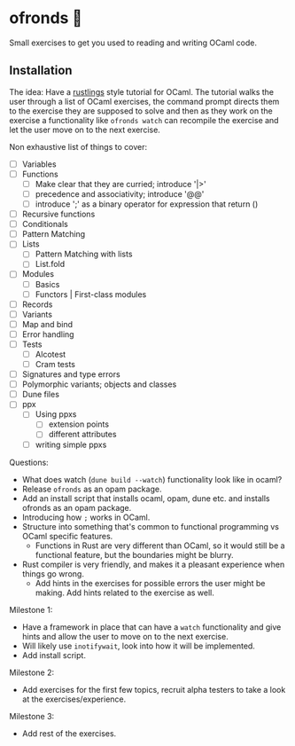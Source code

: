 # ofronds :camel:

Small exercises to get you used to reading and writing OCaml code.

## Installation

The idea:
Have a [rustlings](https://github.com/rust-lang/rustlings) style tutorial for OCaml. The tutorial walks the user through a list of OCaml exercises, the command prompt directs them to the exercise they are supposed to solve and then as they work on the exercise a functionality like `ofronds watch` can recompile the exercise and let the user move on to the next exercise.

Non exhaustive list of things to cover:

- [ ] Variables
- [ ] Functions
    - [ ] Make clear that they are curried; introduce '|>'
    - [ ] precedence and associativity; introduce '@@'
    - [ ] introduce ';' as a binary operator for expression that return ()
- [ ] Recursive functions
- [ ] Conditionals
- [ ] Pattern Matching
- [ ] Lists
    - [ ] Pattern Matching with lists
    - [ ] List.fold 
- [ ] Modules
    - [ ] Basics
    - [ ] Functors | First-class modules
- [ ] Records
- [ ] Variants
- [ ] Map and bind
- [ ] Error handling
- [ ] Tests
   - [ ] Alcotest
   - [ ] Cram tests
- [ ] Signatures and type errors
- [ ] Polymorphic variants; objects and classes
- [ ] Dune files
- [ ] ppx
    - [ ] Using ppxs
        - [ ] extension points
        - [ ] different attributes
    - [ ] writing simple ppxs

Questions:
- What does watch (`dune build --watch`) functionality look like in ocaml?
- Release `ofronds` as an opam package.
- Add an install script that installs ocaml, opam, dune etc. and installs ofronds as an opam package.
- Introducing how `;` works in OCaml.
- Structure into something that's common to functional programming vs OCaml specific features.
    - Functions in Rust are very different than OCaml, so it would still be a functional feature, but the boundaries might be blurry.
- Rust compiler is very friendly, and makes it a pleasant experience when things go wrong.
    - Add hints in the exercises for possible errors the user might be making. Add hints related to the exercise as well.

Milestone 1:
- Have a framework in place that can have a `watch` functionality and give hints and allow the user to move on to the next exercise.
- Will likely use `inotifywait`, look into how it will be implemented. 
- Add install script.

Milestone 2:
- Add exercises for the first few topics, recruit alpha testers to take a look at the exercises/experience.

Milestone 3:
- Add rest of the exercises.
